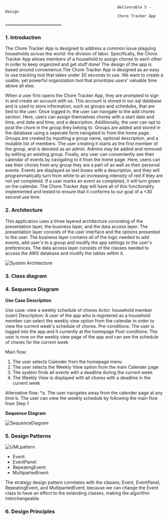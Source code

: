 
                                        	          Deliverable 5 - Design
                                                      Chore Tracker App
                                                   =========================

<h3>1. Introduction </h3>
The Chore Tracker App is designed to address a common issue plaguing households across the world: the division of labor. Specifically, the Chore Tracker App allows members of a household to assign chores to each other in order to keep organized and get stuff done! The design of the app is based around convenience.The Chore Tracker App is designed as an easy to use tracking tool that takes under 30 seconds to use. We want to create a usable, yet powerful organization tool that prioritizes users' valuable time above all else.

When a user first opens the Chore Tracker App, they are prompted to sign in and create an account with us. This account is stored in our sql database and is used to store information, such as groups and schedules, that are tied to the user. Once logged in, the user can navigate to the add chores section. Here, users can assign themselves chores with a start date and time, end date and time, and a description. Additionally, the user can opt to post the chore in the group they belong to. Groups are added and stored in the database using a seperate form navigated to from the home page. Groups are created by inputting a group name, optional description, and a mutable list of members. The user creating it starts as the first member of the group, and is denoted as an admin. Admins may be added and removed by editing an existing group. Finally, any user can conveniently see their calendar of events by navigating to it from the home page. Here, users can see their chores from any group they are a part of as well as their personal events. Events are displayed as text boxes with a description, and they will programmatically turn from white to an increasing intensity of red if they are not yet completed. If a user marks an event as completed, it will turn green on the calendar. The Chore Tracker App will have all of this functionality implemented and tested to ensure that it conforms to our goal of a <30 second use time. 


<h3>2. Architecture </h3>
This application uses a three layered architecture consisting of the presentation layer, the business layer, and the data access layer. The presentation layer consists of the user interface and the options presented to the user. The business layer contains all of the logic needed to add events, add user's to a group and modify the app settings to the user's preferences. The data access layer consists of the classes needed to access the AWS database and modify the tables within it.

![System Architecture](https://github.com/zachspiel/ChoreTrackerApp/blob/master/Image%20Resources/HighLevelArchitecture.jpg)
<h3>3. Class diagram </h3>

<h3>4. Sequence Diagram </h3>

**Use Case Description**

Use case: view a weekly schedule of chores
Actor: household member (user)
Description: A user of the app who is registered as a household member can select the weekly view option from the calendar in order to view the current week's schedule of chores.
Pre-conditions: The user is logged into the app and it currently at the homepage
Post-condtions: The user is now on the weekly view page of the app and can see the schedule of chores for the current week

Main flow:
1. The user selects Calender from the homepage menu
2. The user selects the Weekly View option from the main Calender page
3. The system finds all events with a deadline during the current week
4. The Weekly View is displayed with all chores with a deadline in the current week

Alternative flow:
\*a. The user navigates away from the calender page at any time
  b. The user can view the weekly schedule by following the main flow from Step 1
  
**Sequence Diagram**

![SequenceDiagram](https://github.com/zachspiel/ChoreTrackerApp/blob/master/Image%20Resources/View%20weekly%20schedule%20sequence%20diagram.png)

<h3>5. Design Patterns </h3>

 ![UMLpattern](https://github.com/zachspiel/ChoreTrackerApp/blob/master/Image%20Resources/behavioral-stag-uml.png)
 
 - Event: 
 - EventPanel:
 - RepeatingEvent:
 - MultipartedEvent: 
 
 The strategy design pattern correlates with the classes; Event, EventPanel, RepeatingEvent, and MultipartedEvent, because we can change the Event class to have an effect to the extending classes, making the algorithm interchangeable. 

<h3>6. Design Principles </h3>
